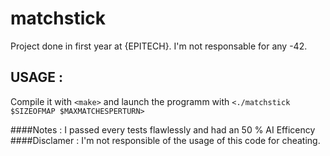 # matchstick
Project done in first year at {EPITECH}. I'm not responsable for any -42.

## USAGE :
Compile it with `<make>` and launch the programm with `<./matchstick $SIZEOFMAP $MAXMATCHESPERTURN>`

####Notes : I passed every tests flawlessly and had an 50 % AI Efficency
####Disclamer :
I'm not responsible of the usage of this code for cheating.
